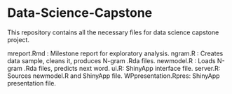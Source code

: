 # Data-Science-Capstone

This repository contains all the necessary files for data science capstone project. 

mreport.Rmd : Milestone report for exploratory analysis.
ngram.R : Creates data sample, cleans it, produces N-gram .Rda files.
newmodel.R : Loads N-gram .Rda files, predicts next word.
ui.R: ShinyApp interface file.
server.R: Sources newmodel.R and ShinyApp file.
WPpresentation.Rpres: ShinyApp presentation file.

